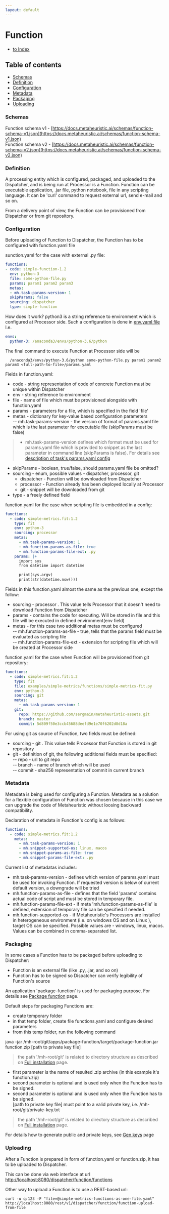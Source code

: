 ```yaml
---
layout: default
---
```


# Function

- [to Index](/index)

## Table of contents

- [Schemas](#schemas)
- [Definition](#definition)
- [Configuration](#configuration)
- [Metadata](#metadata)
- [Packaging](#packaging)
- [Uploading](#uploading)


### Schemas

Function schema v1 - [https://docs.metaheuristic.ai/schemas/function-schema-v1.json](https://docs.metaheuristic.ai/schemas/function-schema-v1.json)  
Function schema v2 - [https://docs.metaheuristic.ai/schemas/function-schema-v2.json](https://docs.metaheuristic.ai/schemas/function-schema-v2.json)  


### Definition

A processing entity which is configured, packaged, and uploaded to the Dispatcher, and is being run at Processor is a Function.
Function can be executable application, .jar file, python notebook, 
file in any scripting language. It can be 'curl' command to request external url, send e-mail and so on.
  

From a delivery point of view, the Function can be provisioned from Dispatcher or from git repository.

### Configuration

Before uploading of Function to Dispatcher, the Function has to be configured with function.yaml file


sunction.yaml for the case with external .py file:
```yaml
functions:
- code: simple-function-1.2
  env: python-3
  file: some-python-file.py
  params: param1 param2 param3
  metas:
  - mh.task-params-version: 1
  skipParams: false
  sourcing: dispatcher
  type: simple-function
```

How does it work?
python3 is a string reference to environment which is configured at Processor side. Such a configuration is done in [env.yaml file](/p/description-of-env-yaml) 
I.e.
```yaml
envs:
  python-3: /anaconda3/envs/python-3.6/python
```

The final command to execute Function at Processor side will be 
```text
  /anaconda3/envs/python-3.6/python some-python-file.py param1 param2 param3 <full-path-to-file>/params.yaml
```

Fields in function.yaml:   
- code - string representation of code of concrete Function must be unique within Dispatcher   
- env - string reference to environment   
- file - name of file which must be provisioned alongside with function.yaml   
- params - parameters for a file, which is specified in the field 'file'   
- metas - dictionary for key-value based configuration parameters   
-- mh.task-params-version - the version of format of params.yaml file which 
 is the last parameter for executable file (skipParams must be false)   
 
> - mh.task-params-version defines which format must be used for params.yaml file which is provided to snippet 
 as the last parameter in command line (skipParams is false). For details see [description of task's params.yaml config](description-of-task-params-yaml.md)   
   
 
- skipParams - boolean, true/false, should params.yaml file be omitted?   
- sourcing - enum, possible values - dispatcher, processor, git
   -  dispatcher - Function will be downloaded from Dispatcher   
   - processor - Function already has been deployed locally at Processor   
   - git - snippet will be downloaded from git   
- type - a freely defined field   


function.yaml for the case when scripting file is embedded in a config:
```yaml
functions:
  - code: simple-metrics.fit:1.2
    type: fit
    env: python-3
    sourcing: processor
    metas:
      - mh.task-params-version: 1
      - mh.function-params-as-file: true
      - mh.function-params-file-ext: .py
    params: |+
      import sys
      from datetime import datetime

      print(sys.argv)
      print(str(datetime.now()))
```

Fields in this function.yaml almost the same as the previous one, except the follow:      
- sourcing - processor . This value tells Processor that it doesn't need to download Function from Dispatcher   
- params - contains the code for executing. Will be stored in file and 
 this file will be executed in defined environment(env field)    
- metas - for this case two additional metas must be configured   
-- mh.function-params-as-file - true, tells that the params field must be evaluated as scripting file   
-- mh.function-params-file-ext - extension for scripting file which will be created at Processor side   



function.yaml for the case when Function will be provisioned from git repository:
```yaml
functions:
  - code: simple-metrics.fit:1.2
    type: fit
    file: examples/simple-metrics/functions/simple-metrics-fit.py
    env: python-3
    sourcing: git
    metas:
      - mh.task-params-version: 1
    git:
      repo: https://github.com/sergmain/metaheuristic-assets.git
      branch: master
      commit: 5d809f50e3ccb45688deefd9e1e70f6202d8d18a
```
 
For using git as source of Function, two fields must be defined:            
- sourcing - git . This value tells Processor that Function is stored in git repository   
- git - definition of git, the following additional fields must be specified:     
-- repo - url to git repo   
-- branch - name of branch which will be used   
-- commit - sha256 representation of commit in current branch    


### Metadata
Metadata is being used for configuring a Function. 
Metadata as a solution for a flexible configuration of Function was chosen because in this case we can upgrade 
the code of Metaheuristic without loosing backward compatibility. 

Declaration of metadata in Function's config is as follows:
```yaml
functions:
  - code: simple-metrics.fit:1.2
    metas:
      - mh.task-params-version: 1
      - mh.snippet-supported-os: linux, macos
      - mh.snippet-params-as-file: true
      - mh.snippet-params-file-ext: .py
```

Current list of metadatas includes: 
- mh.task-params-version -  defines which version of params.yaml must be used for invoking Function. 
    If requested version is below of current default version, a downgrade will be tried
- mh.function-params-as-file - defines that the field 'params' contains actual code of script and 
    must be stored in temporary file. 
- mh.function-params-file-ext - if meta 'mh.function-params-as-file' is defined, extension of temporary file can be specified if needed.
- mh.function-supported-os - if Metaheuristic's Processors are installed in heterogeneous environment (i.e. on windows OS and on Linux ), target OS can be specified.
 Possible values are - windows, linux, macos. Values can be combined in comma-separated list. 
  

### Packaging

In some cases a Function has to be packaged before uploading to Dispatcher:   
- Function is an external file (like .py, .jar, and so on)    
- Function has to be signed so Dispatcher can verify legibility of Function's source 

An application 'package-function' is used for packaging purpose. For details see [Package function](package-function) page.

Default steps for packaging Functions are:   
- create temporary folder   
- in that temp folder, create file functions.yaml and configure desired parameters   
- from this temp folder, run the following command  

java -jar /mh-root/git/apps/package-function/target/package-function.jar function.zip \[path to private key file\]   
> the path '/mh-root/git' is related to directory structure as described on [Full installation](/p/full-installation.md) page. 

- first parameter is the name of resulted .zip archive (in this example it's function.zip)   
- second parameter is optional and is used only when the Function has to be signed.   
- second parameter is optional and is used only when the Function has to be signed.   
\[path to private key file\] must point to a valid private key, i.e. /mh-root/git/private-key.txt

> the path '/mh-root/git' is related to directory structure as described on [Full installation](/p/full-installation.md) page. 

For details how to generate public and private keys, see [Gen keys](gen-keys) page   


### Uploading
After a Function is prepared in form of function.yaml or function.zip, it has to be uploaded to Dispatcher.  

This can be done via web interface at url [http://localhost:8080/dispatcher/function/functions]()

Other way to upload a Function is to use a REST-based url:      
```text   
curl -u q:123 -F "file=@simple-metrics-functions-as-one-file.yaml"  http://localhost:8080/rest/v1/dispatcher/function/function-upload-from-file
```
